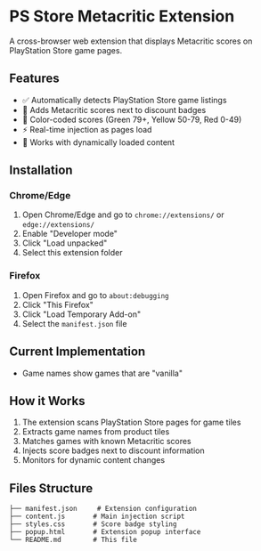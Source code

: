# PS Store Metacritic Extension

A cross-browser web extension that displays Metacritic scores on PlayStation Store game pages.

## Features

- ✅ Automatically detects PlayStation Store game listings
- 🎯 Adds Metacritic scores next to discount badges
- 🎨 Color-coded scores (Green 79+, Yellow 50-79, Red 0-49)
- ⚡ Real-time injection as pages load
- 🔄 Works with dynamically loaded content

## Installation

### Chrome/Edge
1. Open Chrome/Edge and go to `chrome://extensions/` or `edge://extensions/`
2. Enable "Developer mode"  
3. Click "Load unpacked"
4. Select this extension folder

### Firefox
1. Open Firefox and go to `about:debugging`
2. Click "This Firefox"
3. Click "Load Temporary Add-on"
4. Select the `manifest.json` file

## Current Implementation

- Game names show games that are "vanilla"

## How it Works

1. The extension scans PlayStation Store pages for game tiles
2. Extracts game names from product tiles
3. Matches games with known Metacritic scores
4. Injects score badges next to discount information
5. Monitors for dynamic content changes

## Files Structure

```
├── manifest.json     # Extension configuration
├── content.js       # Main injection script
├── styles.css       # Score badge styling
├── popup.html       # Extension popup interface
└── README.md        # This file
```
